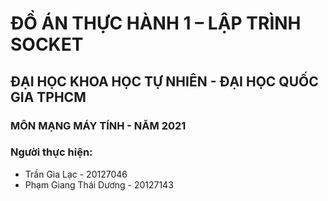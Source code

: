 # ĐỒ ÁN THỰC HÀNH 1 – LẬP TRÌNH SOCKET
## ĐẠI HỌC KHOA HỌC TỰ NHIÊN - ĐẠI HỌC QUỐC GIA TPHCM
### MÔN MẠNG MÁY TÍNH - NĂM 2021

### Người thực hiện: <br>
* Trần Gia Lạc - 20127046 <br>
* Phạm Giang Thái Dương - 20127143
